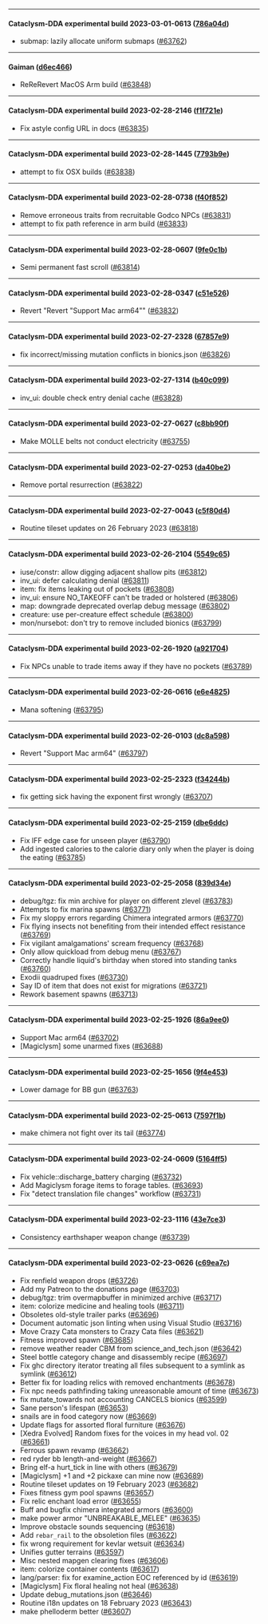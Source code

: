 
---

#### Cataclysm-DDA experimental build 2023-03-01-0613 ([786a04d](https://github.com/CleverRaven/Cataclysm-DDA/releases/tag/cdda-experimental-2023-03-01-0613))

* submap: lazily allocate uniform submaps ([#63762](https://github.com/CleverRaven/Cataclysm-DDA/pull/63762))

---

#### Gaiman ([d6ec466](https://github.com/CleverRaven/Cataclysm-DDA/releases/tag/0.G))

* ReReRevert MacOS Arm build ([#63848](https://github.com/CleverRaven/Cataclysm-DDA/pull/63848))

---

#### Cataclysm-DDA experimental build 2023-02-28-2146 ([f1f721e](https://github.com/CleverRaven/Cataclysm-DDA/releases/tag/cdda-experimental-2023-02-28-2146))

* Fix astyle config URL in docs ([#63835](https://github.com/CleverRaven/Cataclysm-DDA/pull/63835))

---

#### Cataclysm-DDA experimental build 2023-02-28-1445 ([7793b9e](https://github.com/CleverRaven/Cataclysm-DDA/releases/tag/cdda-experimental-2023-02-28-1445))

* attempt to fix OSX builds ([#63838](https://github.com/CleverRaven/Cataclysm-DDA/pull/63838))

---

#### Cataclysm-DDA experimental build 2023-02-28-0738 ([f40f852](https://github.com/CleverRaven/Cataclysm-DDA/releases/tag/cdda-experimental-2023-02-28-0738))

* Remove erroneous traits from recruitable Godco NPCs ([#63831](https://github.com/CleverRaven/Cataclysm-DDA/pull/63831))
* attempt to fix path reference in arm build ([#63833](https://github.com/CleverRaven/Cataclysm-DDA/pull/63833))

---

#### Cataclysm-DDA experimental build 2023-02-28-0607 ([9fe0c1b](https://github.com/CleverRaven/Cataclysm-DDA/releases/tag/cdda-experimental-2023-02-28-0607))

* Semi permanent fast scroll ([#63814](https://github.com/CleverRaven/Cataclysm-DDA/pull/63814))

---

#### Cataclysm-DDA experimental build 2023-02-28-0347 ([c51e526](https://github.com/CleverRaven/Cataclysm-DDA/releases/tag/cdda-experimental-2023-02-28-0347))

* Revert "Revert "Support Mac arm64"" ([#63832](https://github.com/CleverRaven/Cataclysm-DDA/pull/63832))

---

#### Cataclysm-DDA experimental build 2023-02-27-2328 ([67857e9](https://github.com/CleverRaven/Cataclysm-DDA/releases/tag/cdda-experimental-2023-02-27-2328))

* fix incorrect/missing mutation conflicts in bionics.json ([#63826](https://github.com/CleverRaven/Cataclysm-DDA/pull/63826))

---

#### Cataclysm-DDA experimental build 2023-02-27-1314 ([b40c099](https://github.com/CleverRaven/Cataclysm-DDA/releases/tag/cdda-experimental-2023-02-27-1314))

* inv_ui: double check entry denial cache ([#63828](https://github.com/CleverRaven/Cataclysm-DDA/pull/63828))

---

#### Cataclysm-DDA experimental build 2023-02-27-0627 ([c8bb90f](https://github.com/CleverRaven/Cataclysm-DDA/releases/tag/cdda-experimental-2023-02-27-0627))

* Make MOLLE belts not conduct electricity ([#63755](https://github.com/CleverRaven/Cataclysm-DDA/pull/63755))

---

#### Cataclysm-DDA experimental build 2023-02-27-0253 ([da40be2](https://github.com/CleverRaven/Cataclysm-DDA/releases/tag/cdda-experimental-2023-02-27-0253))

* Remove portal resurrection ([#63822](https://github.com/CleverRaven/Cataclysm-DDA/pull/63822))

---

#### Cataclysm-DDA experimental build 2023-02-27-0043 ([c5f80d4](https://github.com/CleverRaven/Cataclysm-DDA/releases/tag/cdda-experimental-2023-02-27-0043))

* Routine tileset updates on 26 February 2023 ([#63818](https://github.com/CleverRaven/Cataclysm-DDA/pull/63818))

---

#### Cataclysm-DDA experimental build 2023-02-26-2104 ([5549c65](https://github.com/CleverRaven/Cataclysm-DDA/releases/tag/cdda-experimental-2023-02-26-2104))

* iuse/constr: allow digging adjacent shallow pits ([#63812](https://github.com/CleverRaven/Cataclysm-DDA/pull/63812))
* inv_ui: defer calculating denial ([#63811](https://github.com/CleverRaven/Cataclysm-DDA/pull/63811))
* item: fix items leaking out of pockets ([#63808](https://github.com/CleverRaven/Cataclysm-DDA/pull/63808))
* inv_ui: ensure NO_TAKEOFF can't be traded or holstered ([#63806](https://github.com/CleverRaven/Cataclysm-DDA/pull/63806))
* map: downgrade deprecated overlap debug message ([#63802](https://github.com/CleverRaven/Cataclysm-DDA/pull/63802))
* creature: use per-creature effect schedule ([#63800](https://github.com/CleverRaven/Cataclysm-DDA/pull/63800))
* mon/nursebot: don't try to remove included bionics ([#63799](https://github.com/CleverRaven/Cataclysm-DDA/pull/63799))

---

#### Cataclysm-DDA experimental build 2023-02-26-1920 ([a921704](https://github.com/CleverRaven/Cataclysm-DDA/releases/tag/cdda-experimental-2023-02-26-1920))

* Fix NPCs unable to trade items away if they have no pockets ([#63789](https://github.com/CleverRaven/Cataclysm-DDA/pull/63789))

---

#### Cataclysm-DDA experimental build 2023-02-26-0616 ([e6e4825](https://github.com/CleverRaven/Cataclysm-DDA/releases/tag/cdda-experimental-2023-02-26-0616))

* Mana softening ([#63795](https://github.com/CleverRaven/Cataclysm-DDA/pull/63795))

---

#### Cataclysm-DDA experimental build 2023-02-26-0103 ([dc8a598](https://github.com/CleverRaven/Cataclysm-DDA/releases/tag/cdda-experimental-2023-02-26-0103))

* Revert "Support Mac arm64" ([#63797](https://github.com/CleverRaven/Cataclysm-DDA/pull/63797))

---

#### Cataclysm-DDA experimental build 2023-02-25-2323 ([f34244b](https://github.com/CleverRaven/Cataclysm-DDA/releases/tag/cdda-experimental-2023-02-25-2323))

* fix getting sick having the exponent first wrongly ([#63707](https://github.com/CleverRaven/Cataclysm-DDA/pull/63707))

---

#### Cataclysm-DDA experimental build 2023-02-25-2159 ([dbe6ddc](https://github.com/CleverRaven/Cataclysm-DDA/releases/tag/cdda-experimental-2023-02-25-2159))

* Fix IFF edge case for unseen player ([#63790](https://github.com/CleverRaven/Cataclysm-DDA/pull/63790))
* Add ingested calories to the calorie diary only when the player is doing the eating ([#63785](https://github.com/CleverRaven/Cataclysm-DDA/pull/63785))

---

#### Cataclysm-DDA experimental build 2023-02-25-2058 ([839d34e](https://github.com/CleverRaven/Cataclysm-DDA/releases/tag/cdda-experimental-2023-02-25-2058))

* debug/tgz: fix min archive for player on different zlevel ([#63783](https://github.com/CleverRaven/Cataclysm-DDA/pull/63783))
* Attempts to fix marina spawns ([#63771](https://github.com/CleverRaven/Cataclysm-DDA/pull/63771))
* Fix my sloppy errors regarding Chimera integrated armors ([#63770](https://github.com/CleverRaven/Cataclysm-DDA/pull/63770))
* Fix flying insects not benefiting from their intended effect resistance ([#63769](https://github.com/CleverRaven/Cataclysm-DDA/pull/63769))
* Fix vigilant amalgamations' scream frequency ([#63768](https://github.com/CleverRaven/Cataclysm-DDA/pull/63768))
* Only allow quickload from debug menu ([#63767](https://github.com/CleverRaven/Cataclysm-DDA/pull/63767))
* Correctly handle liquid's birthday when stored into standing tanks ([#63760](https://github.com/CleverRaven/Cataclysm-DDA/pull/63760))
* Exodii quadruped fixes ([#63730](https://github.com/CleverRaven/Cataclysm-DDA/pull/63730))
* Say ID of item that does not exist for migrations ([#63721](https://github.com/CleverRaven/Cataclysm-DDA/pull/63721))
* Rework basement spawns ([#63713](https://github.com/CleverRaven/Cataclysm-DDA/pull/63713))

---

#### Cataclysm-DDA experimental build 2023-02-25-1926 ([86a9ee0](https://github.com/CleverRaven/Cataclysm-DDA/releases/tag/cdda-experimental-2023-02-25-1926))

* Support Mac arm64 ([#63702](https://github.com/CleverRaven/Cataclysm-DDA/pull/63702))
* [Magiclysm] some unarmed fixes ([#63688](https://github.com/CleverRaven/Cataclysm-DDA/pull/63688))

---

#### Cataclysm-DDA experimental build 2023-02-25-1656 ([9f4e453](https://github.com/CleverRaven/Cataclysm-DDA/releases/tag/cdda-experimental-2023-02-25-1656))

* Lower damage for BB gun ([#63763](https://github.com/CleverRaven/Cataclysm-DDA/pull/63763))

---

#### Cataclysm-DDA experimental build 2023-02-25-0613 ([7597f1b](https://github.com/CleverRaven/Cataclysm-DDA/releases/tag/cdda-experimental-2023-02-25-0613))

* make chimera not fight over its tail ([#63774](https://github.com/CleverRaven/Cataclysm-DDA/pull/63774))

---

#### Cataclysm-DDA experimental build 2023-02-24-0609 ([5164ff5](https://github.com/CleverRaven/Cataclysm-DDA/releases/tag/cdda-experimental-2023-02-24-0609))

* Fix vehicle::discharge_battery charging ([#63732](https://github.com/CleverRaven/Cataclysm-DDA/pull/63732))
* Add Magiclysm forage items to forage tables. ([#63693](https://github.com/CleverRaven/Cataclysm-DDA/pull/63693))
* Fix "detect translation file changes" workflow ([#63731](https://github.com/CleverRaven/Cataclysm-DDA/pull/63731))

---

#### Cataclysm-DDA experimental build 2023-02-23-1116 ([43e7ce3](https://github.com/CleverRaven/Cataclysm-DDA/releases/tag/cdda-experimental-2023-02-23-1116))

* Consistency earthshaper weapon change ([#63739](https://github.com/CleverRaven/Cataclysm-DDA/pull/63739))

---

#### Cataclysm-DDA experimental build 2023-02-23-0626 ([c69ea7c](https://github.com/CleverRaven/Cataclysm-DDA/releases/tag/cdda-experimental-2023-02-23-0626))

* Fix renfield weapon drops ([#63726](https://github.com/CleverRaven/Cataclysm-DDA/pull/63726))
* Add my Patreon to the donations page ([#63703](https://github.com/CleverRaven/Cataclysm-DDA/pull/63703))
* debug/tgz: trim overmapbuffer in minimized archive ([#63717](https://github.com/CleverRaven/Cataclysm-DDA/pull/63717))
* item: colorize medicine and healing tools ([#63711](https://github.com/CleverRaven/Cataclysm-DDA/pull/63711))
* Obsoletes old-style trailer parks ([#63696](https://github.com/CleverRaven/Cataclysm-DDA/pull/63696))
* Document automatic json linting when using Visual Studio ([#63716](https://github.com/CleverRaven/Cataclysm-DDA/pull/63716))
* Move Crazy Cata monsters to Crazy Cata files ([#63621](https://github.com/CleverRaven/Cataclysm-DDA/pull/63621))
* Fitness improved spawn ([#63685](https://github.com/CleverRaven/Cataclysm-DDA/pull/63685))
* remove weather reader CBM from science_and_tech.json ([#63642](https://github.com/CleverRaven/Cataclysm-DDA/pull/63642))
* Steel bottle category change and disassembly recipe ([#63697](https://github.com/CleverRaven/Cataclysm-DDA/pull/63697))
* Fix ghc directory iterator treating all files subsequent to a symlink as symlink ([#63612](https://github.com/CleverRaven/Cataclysm-DDA/pull/63612))
* Better fix for loading relics with removed enchantments ([#63678](https://github.com/CleverRaven/Cataclysm-DDA/pull/63678))
* Fix npc needs pathfinding taking unreasonable amount of time ([#63673](https://github.com/CleverRaven/Cataclysm-DDA/pull/63673))
* fix mutate_towards not accounting CANCELS bionics ([#63599](https://github.com/CleverRaven/Cataclysm-DDA/pull/63599))
* Sane person's lifespan ([#63653](https://github.com/CleverRaven/Cataclysm-DDA/pull/63653))
* snails are in food category now ([#63669](https://github.com/CleverRaven/Cataclysm-DDA/pull/63669))
* Update flags for assorted floral furniture ([#63676](https://github.com/CleverRaven/Cataclysm-DDA/pull/63676))
* [Xedra Evolved] Random fixes for the voices in my head vol. 02 ([#63661](https://github.com/CleverRaven/Cataclysm-DDA/pull/63661))
* Ferrous spawn revamp ([#63662](https://github.com/CleverRaven/Cataclysm-DDA/pull/63662))
* red ryder bb length-and-weight ([#63667](https://github.com/CleverRaven/Cataclysm-DDA/pull/63667))
* Bring elf-a hurt_tick in line with others ([#63679](https://github.com/CleverRaven/Cataclysm-DDA/pull/63679))
* [Magiclysm] +1 and +2 pickaxe can mine now ([#63689](https://github.com/CleverRaven/Cataclysm-DDA/pull/63689))
* Routine tileset updates on 19 February 2023 ([#63682](https://github.com/CleverRaven/Cataclysm-DDA/pull/63682))
* Fixes fitness gym pool spawns ([#63657](https://github.com/CleverRaven/Cataclysm-DDA/pull/63657))
* Fix relic enchant load error ([#63655](https://github.com/CleverRaven/Cataclysm-DDA/pull/63655))
* Buff and bugfix chimera integrated armors ([#63600](https://github.com/CleverRaven/Cataclysm-DDA/pull/63600))
* make power armor "UNBREAKABLE_MELEE" ([#63635](https://github.com/CleverRaven/Cataclysm-DDA/pull/63635))
* Improve obstacle sounds sequencing ([#63618](https://github.com/CleverRaven/Cataclysm-DDA/pull/63618))
* Add ``rebar_rail`` to the obsoletion files ([#63622](https://github.com/CleverRaven/Cataclysm-DDA/pull/63622))
* fix wrong requirement for kevlar wetsuit ([#63634](https://github.com/CleverRaven/Cataclysm-DDA/pull/63634))
* Unifies gutter terrains ([#63597](https://github.com/CleverRaven/Cataclysm-DDA/pull/63597))
* Misc nested mapgen clearing fixes ([#63606](https://github.com/CleverRaven/Cataclysm-DDA/pull/63606))
* item: colorize container contents ([#63617](https://github.com/CleverRaven/Cataclysm-DDA/pull/63617))
* lang/parser: fix for examine_action EOC referenced by id ([#63619](https://github.com/CleverRaven/Cataclysm-DDA/pull/63619))
* [Magiclysm] Fix floral healing not heal ([#63638](https://github.com/CleverRaven/Cataclysm-DDA/pull/63638))
* Update debug_mutations.json ([#63646](https://github.com/CleverRaven/Cataclysm-DDA/pull/63646))
* Routine i18n updates on 18 February 2023 ([#63643](https://github.com/CleverRaven/Cataclysm-DDA/pull/63643))
* make phelloderm better ([#63607](https://github.com/CleverRaven/Cataclysm-DDA/pull/63607))
